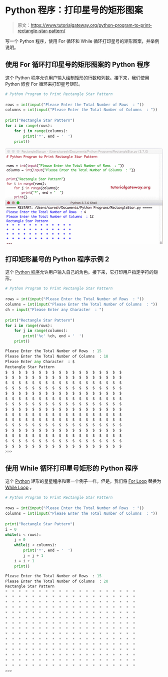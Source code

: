 # Python 程序：打印星号的矩形图案

> 原文：<https://www.tutorialgateway.org/python-program-to-print-rectangle-star-pattern/>

写一个 Python 程序，使用 For 循环和 While 循环打印星号的矩形图案，并举例说明。

## 使用 For 循环打印星号的矩形图案的 Python 程序

这个 Python 程序允许用户输入绘制矩形的行数和列数。接下来，我们使用 Python 嵌套 For 循环来打印星号矩形。

```py
# Python Program to Print Rectangle Star Pattern

rows = int(input("Please Enter the Total Number of Rows  : "))
columns = int(input("Please Enter the Total Number of Columns  : "))

print("Rectangle Star Pattern") 
for i in range(rows):
    for j in range(columns):
        print('*', end = '  ')
    print()
```

![Python Program to Print Rectangle Star Pattern 1](img/d8283ca68353d83b73ae0e0fa54ddfdb.png)

## 打印矩形星号的 Python 程序示例 2

这个 [Python 程序](https://www.tutorialgateway.org/python-programming-examples/)允许用户输入自己的角色。接下来，它打印用户指定字符的矩形。

```py
# Python Program to Print Rectangle Star Pattern

rows = int(input("Please Enter the Total Number of Rows  : "))
columns = int(input("Please Enter the Total Number of Columns  : "))
ch = input("Please Enter any Character  : ")

print("Rectangle Star Pattern") 
for i in range(rows):
    for j in range(columns):
        print('%c' %ch, end = '  ')
    print()
```

```py
Please Enter the Total Number of Rows  : 15
Please Enter the Total Number of Columns  : 18
Please Enter any Character  : $
Rectangle Star Pattern
$  $  $  $  $  $  $  $  $  $  $  $  $  $  $  $  $  $  
$  $  $  $  $  $  $  $  $  $  $  $  $  $  $  $  $  $  
$  $  $  $  $  $  $  $  $  $  $  $  $  $  $  $  $  $  
$  $  $  $  $  $  $  $  $  $  $  $  $  $  $  $  $  $  
$  $  $  $  $  $  $  $  $  $  $  $  $  $  $  $  $  $  
$  $  $  $  $  $  $  $  $  $  $  $  $  $  $  $  $  $  
$  $  $  $  $  $  $  $  $  $  $  $  $  $  $  $  $  $  
$  $  $  $  $  $  $  $  $  $  $  $  $  $  $  $  $  $  
$  $  $  $  $  $  $  $  $  $  $  $  $  $  $  $  $  $  
$  $  $  $  $  $  $  $  $  $  $  $  $  $  $  $  $  $  
$  $  $  $  $  $  $  $  $  $  $  $  $  $  $  $  $  $  
$  $  $  $  $  $  $  $  $  $  $  $  $  $  $  $  $  $  
$  $  $  $  $  $  $  $  $  $  $  $  $  $  $  $  $  $  
$  $  $  $  $  $  $  $  $  $  $  $  $  $  $  $  $  $  
$  $  $  $  $  $  $  $  $  $  $  $  $  $  $  $  $  $  
>>> 
```

## 使用 While 循环打印星号矩形的 Python 程序

这个 [Python](https://www.tutorialgateway.org/python-tutorial/) 矩形的星星程序和第一个例子一样。但是，我们将 [For Loop](https://www.tutorialgateway.org/python-for-loop/) 替换为 [While Loop](https://www.tutorialgateway.org/python-while-loop/) 。

```py
# Python Program to Print Rectangle Star Pattern

rows = int(input("Please Enter the Total Number of Rows  : "))
columns = int(input("Please Enter the Total Number of Columns  : "))

print("Rectangle Star Pattern")
i = 0
while(i < rows):
    j = 0
    while(j < columns):
        print('*', end = '  ')
        j = j + 1
    i = i + 1
    print()
```

```py
Please Enter the Total Number of Rows  : 15
Please Enter the Total Number of Columns  : 20
Rectangle Star Pattern
*  *  *  *  *  *  *  *  *  *  *  *  *  *  *  *  *  *  *  *  
*  *  *  *  *  *  *  *  *  *  *  *  *  *  *  *  *  *  *  *  
*  *  *  *  *  *  *  *  *  *  *  *  *  *  *  *  *  *  *  *  
*  *  *  *  *  *  *  *  *  *  *  *  *  *  *  *  *  *  *  *  
*  *  *  *  *  *  *  *  *  *  *  *  *  *  *  *  *  *  *  *  
*  *  *  *  *  *  *  *  *  *  *  *  *  *  *  *  *  *  *  *  
*  *  *  *  *  *  *  *  *  *  *  *  *  *  *  *  *  *  *  *  
*  *  *  *  *  *  *  *  *  *  *  *  *  *  *  *  *  *  *  *  
*  *  *  *  *  *  *  *  *  *  *  *  *  *  *  *  *  *  *  *  
*  *  *  *  *  *  *  *  *  *  *  *  *  *  *  *  *  *  *  *  
*  *  *  *  *  *  *  *  *  *  *  *  *  *  *  *  *  *  *  *  
*  *  *  *  *  *  *  *  *  *  *  *  *  *  *  *  *  *  *  *  
*  *  *  *  *  *  *  *  *  *  *  *  *  *  *  *  *  *  *  *  
*  *  *  *  *  *  *  *  *  *  *  *  *  *  *  *  *  *  *  *  
*  *  *  *  *  *  *  *  *  *  *  *  *  *  *  *  *  *  *  *  
>>> 
```